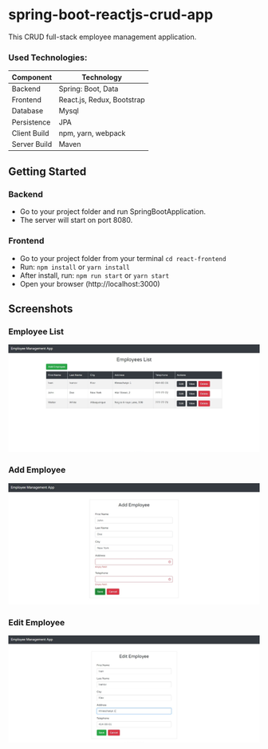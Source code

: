 # spring-boot-reactjs-crud-app

This CRUD full-stack employee management application.

### Used Technologies:

Component         | Technology
---               | ---
Backend           | Spring: Boot, Data
Frontend          | React.js, Redux, Bootstrap
Database          | Mysql
Persistence       | JPA 
Client Build      | npm, yarn, webpack
Server Build      | Maven

## Getting Started

### Backend
- Go to your project folder and run SpringBootApplication.
- The server will start on port 8080.

### Frontend
- Go to your project folder from your terminal `cd react-frontend`
- Run: `npm install` or `yarn install`
- After install, run: `npm run start` or `yarn start`
- Open your browser (http://localhost:3000)

## Screenshots

### Employee List
![list](img/Employees_List.jpg)

### Add Employee
![add](img/Employees_Add.jpg)

### Edit Employee
![edit](img/Employees_Edit.jpg)





